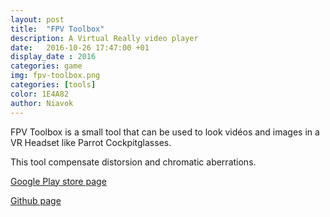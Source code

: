 ```yaml
---
layout: post
title:  "FPV Toolbox"
description: A Virtual Really video player
date:   2016-10-26 17:47:00 +01
display_date : 2016
categories: game
img: fpv-toolbox.png
categories: [tools]
color: 1E4A82
author: Niavok
---
```


FPV Toolbox is a small tool that can be used to look vidéos and images in a VR Headset like Parrot Cockpitglasses.

This tool compensate distorsion and chromatic aberrations.

[Google Play store page](https://play.google.com/store/apps/details?id=com.niavok.fpvtoolbox)

[Github page](https://github.com/niavok/fpvtoolbox)
